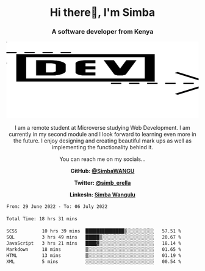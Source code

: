 
<h1 align="center"> Hi there👋, I'm Simba</h1>
<h3 align="center">A software developer from Kenya</h3>

<img src="/arrow-svgrepo-com.svg" margin="auto" width="100%" height="200px">


<p align="center">I am a remote student at Microverse studying Web Development. I am currently in my second module and I look forward to learning even more in the future. I enjoy designing and creating beautiful mark ups as well as implementing the functionality behind it.</p>

<p align="center">You can reach me on my socials... </p>

<div align="center">

__<p>  GitHub: [@SimbaWANGU](https://github.com/SimbaWANGU)__  </p>
__<p> Twitter: [@simb_erella](https://twitter.com/simb_erella)__ </p>
__<p> LinkesIn: [Simba Wangulu](https://www.linkedin.com/in/simba-wangulu/)__ </p>

</div>

<!--START_SECTION:waka-->

```text
From: 29 June 2022 - To: 06 July 2022

Total Time: 18 hrs 31 mins

SCSS         10 hrs 39 mins  ██████████████▒░░░░░░░░░░   57.51 %
SQL          3 hrs 49 mins   █████▒░░░░░░░░░░░░░░░░░░░   20.67 %
JavaScript   3 hrs 21 mins   ████▓░░░░░░░░░░░░░░░░░░░░   18.14 %
Markdown     18 mins         ▒░░░░░░░░░░░░░░░░░░░░░░░░   01.65 %
HTML         13 mins         ▒░░░░░░░░░░░░░░░░░░░░░░░░   01.19 %
XML          5 mins          ░░░░░░░░░░░░░░░░░░░░░░░░░   00.54 %
```

<!--END_SECTION:waka-->
